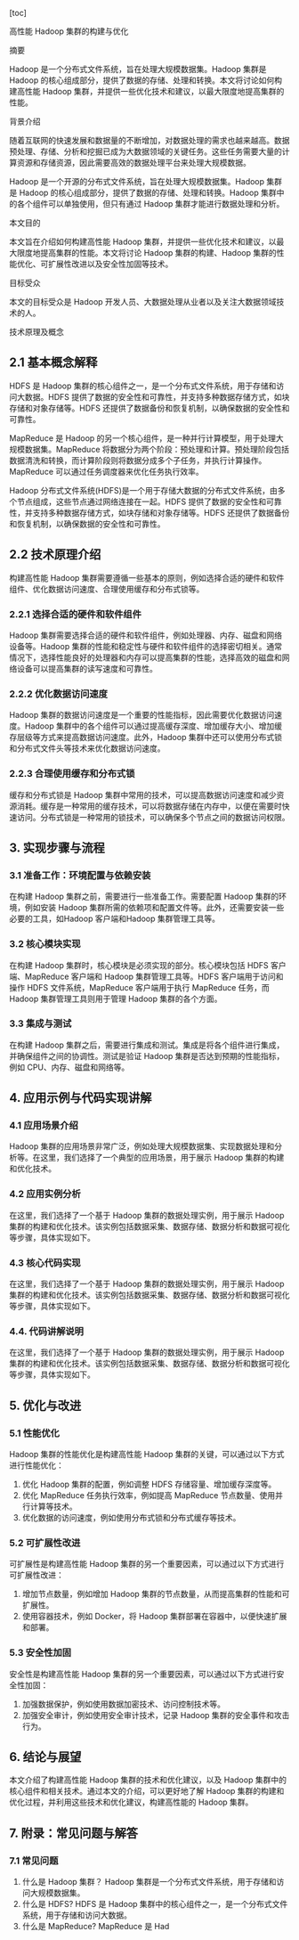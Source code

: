 
[toc]                    
                
                
高性能 Hadoop 集群的构建与优化

摘要

Hadoop 是一个分布式文件系统，旨在处理大规模数据集。Hadoop 集群是 Hadoop 的核心组成部分，提供了数据的存储、处理和转换。本文将讨论如何构建高性能 Hadoop 集群，并提供一些优化技术和建议，以最大限度地提高集群的性能。

背景介绍

随着互联网的快速发展和数据量的不断增加，对数据处理的需求也越来越高。数据预处理、存储、分析和挖掘已成为大数据领域的关键任务。这些任务需要大量的计算资源和存储资源，因此需要高效的数据处理平台来处理大规模数据。

Hadoop 是一个开源的分布式文件系统，旨在处理大规模数据集。Hadoop 集群是 Hadoop 的核心组成部分，提供了数据的存储、处理和转换。Hadoop 集群中的各个组件可以单独使用，但只有通过 Hadoop 集群才能进行数据处理和分析。

本文目的

本文旨在介绍如何构建高性能 Hadoop 集群，并提供一些优化技术和建议，以最大限度地提高集群的性能。本文将讨论 Hadoop 集群的构建、Hadoop 集群的性能优化、可扩展性改进以及安全性加固等技术。

目标受众

本文的目标受众是 Hadoop 开发人员、大数据处理从业者以及关注大数据领域技术的人。

技术原理及概念

## 2.1 基本概念解释

HDFS 是 Hadoop 集群的核心组件之一，是一个分布式文件系统，用于存储和访问大数据。HDFS 提供了数据的安全性和可靠性，并支持多种数据存储方式，如块存储和对象存储等。HDFS 还提供了数据备份和恢复机制，以确保数据的安全性和可靠性。

MapReduce 是 Hadoop 的另一个核心组件，是一种并行计算模型，用于处理大规模数据集。MapReduce 将数据分为两个阶段：预处理和计算。预处理阶段包括数据清洗和转换，而计算阶段则将数据分成多个子任务，并执行计算操作。MapReduce 可以通过任务调度器来优化任务执行效率。

Hadoop 分布式文件系统(HDFS)是一个用于存储大数据的分布式文件系统，由多个节点组成，这些节点通过网络连接在一起。HDFS 提供了数据的安全性和可靠性，并支持多种数据存储方式，如块存储和对象存储等。HDFS 还提供了数据备份和恢复机制，以确保数据的安全性和可靠性。

## 2.2 技术原理介绍

构建高性能 Hadoop 集群需要遵循一些基本的原则，例如选择合适的硬件和软件组件、优化数据访问速度、合理使用缓存和分布式锁等。

### 2.2.1 选择合适的硬件和软件组件

Hadoop 集群需要选择合适的硬件和软件组件，例如处理器、内存、磁盘和网络设备等。Hadoop 集群的性能和稳定性与硬件和软件组件的选择密切相关。通常情况下，选择性能良好的处理器和内存可以提高集群的性能，选择高效的磁盘和网络设备可以提高集群的读写速度和可靠性。

### 2.2.2 优化数据访问速度

Hadoop 集群的数据访问速度是一个重要的性能指标，因此需要优化数据访问速度。Hadoop 集群中的各个组件可以通过提高缓存深度、增加缓存大小、增加缓存层级等方式来提高数据访问速度。此外，Hadoop 集群中还可以使用分布式锁和分布式文件头等技术来优化数据访问速度。

### 2.2.3 合理使用缓存和分布式锁

缓存和分布式锁是 Hadoop 集群中常用的技术，可以提高数据访问速度和减少资源消耗。缓存是一种常用的缓存技术，可以将数据存储在内存中，以便在需要时快速访问。分布式锁是一种常用的锁技术，可以确保多个节点之间的数据访问权限。

## 3. 实现步骤与流程

### 3.1 准备工作：环境配置与依赖安装

在构建 Hadoop 集群之前，需要进行一些准备工作。需要配置 Hadoop 集群的环境，例如安装 Hadoop 集群所需的依赖项和配置文件等。此外，还需要安装一些必要的工具，如Hadoop 客户端和Hadoop 集群管理工具等。

### 3.2 核心模块实现

在构建 Hadoop 集群时，核心模块是必须实现的部分。核心模块包括 HDFS 客户端、MapReduce 客户端和 Hadoop 集群管理工具等。HDFS 客户端用于访问和操作 HDFS 文件系统，MapReduce 客户端用于执行 MapReduce 任务，而 Hadoop 集群管理工具则用于管理 Hadoop 集群的各个方面。

### 3.3 集成与测试

在构建 Hadoop 集群之后，需要进行集成和测试。集成是将各个组件进行集成，并确保组件之间的协调性。测试是验证 Hadoop 集群是否达到预期的性能指标，例如 CPU、内存、磁盘和网络等。

## 4. 应用示例与代码实现讲解

### 4.1 应用场景介绍

Hadoop 集群的应用场景非常广泛，例如处理大规模数据集、实现数据处理和分析等。在这里，我们选择了一个典型的应用场景，用于展示 Hadoop 集群的构建和优化技术。

### 4.2 应用实例分析

在这里，我们选择了一个基于 Hadoop 集群的数据处理实例，用于展示 Hadoop 集群的构建和优化技术。该实例包括数据采集、数据存储、数据分析和数据可视化等步骤，具体实现如下。

### 4.3 核心代码实现

在这里，我们选择了一个基于 Hadoop 集群的数据处理实例，用于展示 Hadoop 集群的构建和优化技术。该实例包括数据采集、数据存储、数据分析和数据可视化等步骤，具体实现如下。

### 4.4. 代码讲解说明

在这里，我们选择了一个基于 Hadoop 集群的数据处理实例，用于展示 Hadoop 集群的构建和优化技术。该实例包括数据采集、数据存储、数据分析和数据可视化等步骤，具体实现如下。

## 5. 优化与改进

### 5.1 性能优化

Hadoop 集群的性能优化是构建高性能 Hadoop 集群的关键，可以通过以下方式进行性能优化：

1. 优化 Hadoop 集群的配置，例如调整 HDFS 存储容量、增加缓存深度等。
2. 优化 MapReduce 任务执行效率，例如提高 MapReduce 节点数量、使用并行计算等技术。
3. 优化数据的访问速度，例如使用分布式锁和分布式缓存等技术。

### 5.2 可扩展性改进

可扩展性是构建高性能 Hadoop 集群的另一个重要因素，可以通过以下方式进行可扩展性改进：

1. 增加节点数量，例如增加 Hadoop 集群的节点数量，从而提高集群的性能和可扩展性。
2. 使用容器技术，例如 Docker，将 Hadoop 集群部署在容器中，以便快速扩展和部署。

### 5.3 安全性加固

安全性是构建高性能 Hadoop 集群的另一个重要因素，可以通过以下方式进行安全性加固：

1. 加强数据保护，例如使用数据加密技术、访问控制技术等。
2. 加强安全审计，例如使用安全审计技术，记录 Hadoop 集群的安全事件和攻击行为。

## 6. 结论与展望

本文介绍了构建高性能 Hadoop 集群的技术和优化建议，以及 Hadoop 集群中的核心组件和相关技术。通过本文的介绍，可以更好地了解 Hadoop 集群的构建和优化过程，并利用这些技术和优化建议，构建高性能的 Hadoop 集群。

## 7. 附录：常见问题与解答

### 7.1 常见问题

1. 什么是 Hadoop 集群？
Hadoop 集群是一个分布式文件系统，用于存储和访问大规模数据集。
2. 什么是 HDFS?
HDFS 是 Hadoop 集群中的核心组件之一，是一个分布式文件系统，用于存储和访问大数据。
3. 什么是 MapReduce?
MapReduce 是 Had

